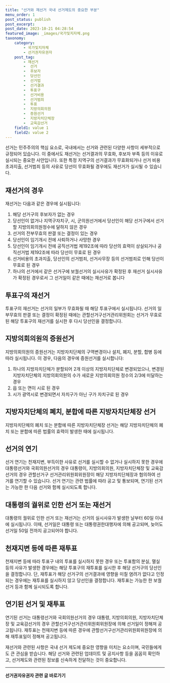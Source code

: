 ```yaml
---
title: "선거와 재선거 국내 선거제도의 중요한 부분"
menu_order: 1
post_status: publish
post_excerpt: 
post_date: 2023-10-21 04:28:54
featured_image: _images/국가및지자체.png
taxonomy:
    category:
        - 국가및지자체
        - 선거권자유권자
    post_tag:
        - 재선거
        -  선거
        -  후보자
        -  당선인
        -  선거법
        -  선거결과
        -  투표구
        -  선거비용
        -  선거범죄
        -  투표
        -  지방의회의원
        -  증원선거
        -  지방자치단체장
        -  교육감선거
    field1: value 1
    field2: value 2
---
```



선거는 민주주의의 핵심 요소로, 국내에서는 선거와 관련된 다양한 사항이 세부적으로 규정되어 있습니다. 이 중에서도 재선거는 선거결과의 무효화, 후보자 부족 등의 이유로 실시되는 중요한 사안입니다. 또한 특정 지역구의 선거결과가 무효화되거나 선거 비용 초과지출, 선거범죄 등의 사유로 당선이 무효화될 경우에도 재선거가 실시될 수 있습니다.

## 재선거의 경우

재선거는 다음과 같은 경우에 실시됩니다:

1. 해당 선거구의 후보자가 없는 경우
2. 당선인이 없거나 지역구자치구, 시, 군의원선거에서 당선인이 해당 선거구에서 선거할 지방의회의원정수에 달하지 않은 경우
3. 선거의 전부무효의 판결 또는 결정이 있는 경우
4. 당선인이 임기개시 전에 사퇴하거나 사망한 경우
5. 당선인이 임기개시 전에 공직선거법 제192조에 따라 당선의 효력이 상실되거나 공직선거법 제192조에 따라 당선이 무효로 된 경우
6. 선거비용의 초과지출, 당선인의 선거범죄, 선거사무장 등의 선거범죄로 인해 당선이 무효로 된 경우
7. 하나의 선거에서 같은 선거구에 보궐선거의 실시사유가 확정된 후 재선거 실시사유가 확정된 경우로서 그 선거일이 같은 때에는 재선거로 봅니다

## 투표구의 재선거

투표구의 재선거는 선거의 일부가 무효화될 때 해당 투표구에서 실시됩니다. 선거의 일부무효의 판결 또는 결정이 확정된 때에는 관할선거구선거관리위원회는 선거가 무효로 된 해당 투표구의 재선거를 실시한 후 다시 당선인을 결정합니다.

## 지방의회의원의 증원선거

지방의회의원의 증원선거는 지방자치단체의 구역변경이나 설치, 폐지, 분할, 합병 등에 따라 실시됩니다. 이 경우, 다음의 경우에 증원선거를 실시합니다:

1. 하나의 지방자치단체가 분할되어 2개 이상의 지방자치단체로 변경되었으나, 변경된 지방자치단체의 지방의회의원의 수가 새로운 지방의회의원 정수의 2/3에 미달하는 경우
2. 읍 또는 면이 시로 된 경우
3. 시가 광역시로 변경되면서 자치구가 아닌 구가 자치구로 된 경우

## 지방자치단체의 폐치, 분합에 따른 지방자치단체장 선거

지방자치단체의 폐치 또는 분합에 따른 지방자치단체장 선거는 해당 지방자치단체의 폐치 또는 분합에 따른 법률의 효력이 발생한 때에 실시됩니다.

## 선거의 연기

선거 연기는 천재지변, 부득이한 사유로 선거를 실시할 수 없거나 실시하지 못한 경우에 대통령선거와 국회의원선거의 경우 대통령이, 지방의회의원, 지방자치단체장 및 교육감선거의 경우 관할선거구 선거관리위원회위원장이 해당 지방자치단체장과 협의하여 선거를 연기할 수 있습니다. 선거 연기는 관련 법률에 따라 공고 및 통보되며, 연기된 선거는 가능한 한 다음 선거와 함께 실시되도록 합니다.

## 대통령의 궐위로 인한 선거 또는 재선거

대통령의 궐위로 인한 선거 또는 재선거는 선거의 실시사유가 발생한 날부터 60일 이내에 실시됩니다. 이때, 선거일은 대통령 또는 대통령권한대행자에 의해 공고되며, 늦어도 선거일 50일 전까지 공고되어야 합니다.

## 천재지변 등에 따른 재투표

천재지변 등에 따라 투표구 내의 투표를 실시하지 못한 경우 또는 투표함의 분실, 멸실 등의 사유가 발생한 경우에는 해당 투표구의 재투표를 실시한 후 해당 선거구의 당선인을 결정합니다. 단, 재투표가 해당 선거구의 선거결과에 영향을 미칠 염려가 없다고 인정되는 경우에는 재투표를 실시하지 않고 당선인을 결정합니다. 재투표는 가능한 한 보궐선거 등과 함께 실시되도록 합니다.

## 연기된 선거 및 재투표

연기된 선거는 대통령선거와 국회의원선거의 경우 대통령, 지방의회의원, 지방자치단체장 및 교육감선거의 경우 관할선거구선거관리위원회위원장에 의해 선거일이 정해져 공고됩니다. 재투표는 천재지변 등에 따른 경우에 관할선거구선거관리위원회위원장에 의해 재투표일이 정해져 공고됩니다.

재선거와 관련된 사항은 국내 선거 제도에 중요한 영향을 미치는 요소이며, 국민들에게도 큰 관심을 받습니다. 해당 선거와 관련된 업데이트 및 공지사항 등을 꼼꼼히 확인하고, 선거제도와 관련된 정보를 신속하게 전달하는 것이 중요합니다.










<!-- wp:separator -->
<hr class="wp-block-separator has-alpha-channel-opacity"/>
<!-- /wp:separator -->

<!-- wp:group {"backgroundColor":"base","layout":{"type":"constrained"}} -->
<div class="wp-block-group has-base-background-color has-background"><!-- wp:paragraph {"align":"center","fontSize":"large"} -->
<p class="has-text-align-center has-large-font-size"><strong>선거권자유권자 관련 글 바로가기</strong></p>
<!-- /wp:paragraph -->


<!-- wp:latest-posts
{"categories":[{"id":7202,"count":19,"description":"","link":"https://uknowlaw.com/category/%ec%84%a0%ea%b1%b0%ea%b6%8c%ec%9e%90%ec%9c%a0%ea%b6%8c%ec%9e%90/","name":"선거권자유권자","slug":"선거권자유권자","taxonomy":"category","parent":0,"meta":[],"_links":{"self":[{"href":"https://uknowlaw.com/wp-json/wp/v2/categories/7202"}],"collection":[{"href":"https://uknowlaw.com/wp-json/wp/v2/categories"}],"about":[{"href":"https://uknowlaw.com/wp-json/wp/v2/taxonomies/category"}],"wp:post_type":[{"href":"https://uknowlaw.com/wp-json/wp/v2/posts?categories=7202"}],"curies":[{"name":"wp","href":"https://api.w.org/{rel}","templated":true}]}}],"postsToShow":100,"excerptLength":28,"postLayout":"grid","columns":2,"featuredImageAlign":"left","featuredImageSizeSlug":"large","fontSize":"medium"} /--></div>
<!-- /wp:group -->